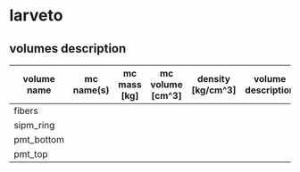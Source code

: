 # larveto

## volumes description

| volume name | mc name(s) | mc mass [kg] | mc volume [cm^3] | density [kg/cm^3] | volume description | notes |
| ----------- | ---------- | ------------ | ---------------- | ----------------- | ------------------ | ----- |
| fibers      |            |              |                  |                   |                    |       | 
| sipm_ring   |            |              |                  |                   |                    |       |
| pmt_bottom  |            |              |                  |                   |                    |       |
| pmt_top     |            |              |                  |                   |                    |       |



